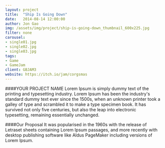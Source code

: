 ```yaml
---
layout: project
title:  "Ship Is Going Down"
date:   2014-08-14 12:00:00
author: Jon Gao
img: /assets/img/project/ship-is-going-down_thumbnail_600x225.jpg
filter: none
carousel:
- single01.jpg
- single02.jpg
- single03.jpg
tags:
- Game
- GameJam
client: GBJAM3
website: https://itch.io/jam/corgsmas
---
```

####YOUR PROJECT NAME
Lorem Ipsum is simply dummy text of the printing and typesetting industry. Lorem Ipsum has been the industry's standard dummy text ever since the 1500s, when an unknown printer took a galley of type and scrambled it to make a type specimen book. It has survived not only five centuries, but also the leap into electronic typesetting, remaining essentially unchanged.

####Our Proposal
It was popularised in the 1960s with the release of Letraset sheets containing Lorem Ipsum passages, and more recently with desktop publishing software like Aldus PageMaker including versions of Lorem Ipsum.
